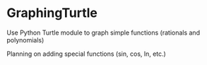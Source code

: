 # GraphingTurtle

Use Python Turtle module to graph simple functions (rationals and polynomials)

Planning on adding special functions (sin, cos, ln, etc.)
